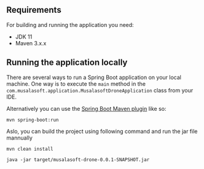 
## Requirements

For building and running the application you need:

- JDK 11
- Maven 3.x.x

## Running the application locally

There are several ways to run a Spring Boot application on your local machine. One way is to execute the `main` method in the `com.musalasoft.application.MusalasoftDroneApplication` class from your IDE.

Alternatively you can use the [Spring Boot Maven plugin](https://docs.spring.io/spring-boot/docs/current/reference/html/build-tool-plugins-maven-plugin.html) like so:

```shell
mvn spring-boot:run
```
Aslo, you can build the project using following command and run the jar file mannually

```shell
mvn clean install
```

```shell
java -jar target/musalasoft-drone-0.0.1-SNAPSHOT.jar
```
